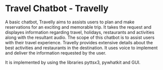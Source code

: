 # Travel Chatbot - Travelly
A basic chatbot, Travelly aims to assists users to plan and make reservations for an exciting and memorable trip. It takes the request and displayes information regarding travel, holidays, restaurants and activities along with the resultant audio.
The scope of this chatbot is to assist users with their travel experience. 
Travelly provides extensive details about the best activities and restaurants in the destination.
It uses voice to implement and deliver the information requested by the user.

It is implemented by using the libraries pyttsx3, pywhatkit and GUI.
